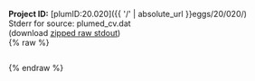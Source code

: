 **Project ID:** [plumID:20.020]({{ '/' | absolute_url }}eggs/20/020/)  
Stderr for source:  plumed_cv.dat   
(download [zipped raw stdout](plumed_cv.dat.plumed.stdout.txt.zip))  
{% raw %}
<pre>
</pre>
{% endraw %}
